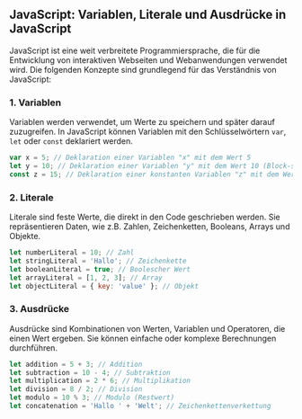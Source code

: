 ## JavaScript: Variablen, Literale und Ausdrücke in JavaScript

JavaScript ist eine weit verbreitete Programmiersprache, die für die Entwicklung von interaktiven Webseiten und Webanwendungen verwendet wird. Die folgenden Konzepte sind grundlegend für das Verständnis von JavaScript:

### 1. Variablen

Variablen werden verwendet, um Werte zu speichern und später darauf zuzugreifen. In JavaScript können Variablen mit den Schlüsselwörtern `var`, `let` oder `const` deklariert werden.

```javascript
var x = 5; // Deklaration einer Variablen "x" mit dem Wert 5
let y = 10; // Deklaration einer Variablen "y" mit dem Wert 10 (Block-scoped)
const z = 15; // Deklaration einer konstanten Variablen "z" mit dem Wert 15 (nicht veränderbar)
```

### 2. Literale
Literale sind feste Werte, die direkt in den Code geschrieben werden. Sie repräsentieren Daten, wie z.B. Zahlen, Zeichenketten, Booleans, Arrays und Objekte.

```javascript
let numberLiteral = 10; // Zahl
let stringLiteral = 'Hallo'; // Zeichenkette
let booleanLiteral = true; // Boolescher Wert
let arrayLiteral = [1, 2, 3]; // Array
let objectLiteral = { key: 'value' }; // Objekt
```

### 3. Ausdrücke
Ausdrücke sind Kombinationen von Werten, Variablen und Operatoren, die einen Wert ergeben. Sie können einfache oder komplexe Berechnungen durchführen.

```javascript
let addition = 5 + 3; // Addition
let subtraction = 10 - 4; // Subtraktion
let multiplication = 2 * 6; // Multiplikation
let division = 8 / 2; // Division
let modulo = 10 % 3; // Modulo (Restwert)
let concatenation = 'Hallo ' + 'Welt'; // Zeichenkettenverkettung
```